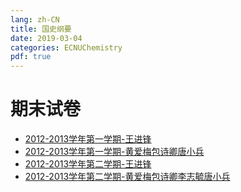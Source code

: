 ```yaml
---
lang: zh-CN
title: 国史纲要
date: 2019-03-04
categories: ECNUChemistry
pdf: true
---
```

# 期末试卷

* [2012-2013学年第一学期-王进锋](https://bf.njzjz.win/ecnuchemistry/国史纲要/期末试卷-2012-2013学年第一学期-王进锋.doc)
* [2012-2013学年第一学期-黄爱梅包诗卿唐小兵](https://bf.njzjz.win/ecnuchemistry/国史纲要/期末试卷-2012-2013学年第一学期-黄爱梅包诗卿唐小兵.doc)
* [2012-2013学年第二学期-王进锋](https://bf.njzjz.win/ecnuchemistry/国史纲要/期末试卷-2012-2013学年第二学期-王进锋.doc)
* [2012-2013学年第二学期-黄爱梅包诗卿李志毓唐小兵](https://bf.njzjz.win/ecnuchemistry/国史纲要/期末试卷-2012-2013学年第二学期-黄爱梅包诗卿李志毓唐小兵.doc)